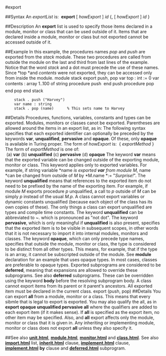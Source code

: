 
#export

##Syntax
An *exportList* is:
 **export** [ *howExport* ] *id*  {, [ *howExport* ] *id* }

##Description
An **export** list is used to specify those items declared in a module, monitor or class that can be used outside of it. Items that are declared inside a module, monitor or class but not exported cannot be accessed outside of it.

##Example
In this example, the procedures names *pop* and *push* are exported from the *stack* module. These two procedures are called from outside the module on the last and third from last lines of the example. Notice that the word *stack* and a dot must precede the use of these names. Since *top *and *contents* were not exported, they can be accessed only from inside the module.
        module stack
            export push, pop
            var top : int := 0
            var contents : array 1..100 of string
            procedure push  end push
            procedure pop  end pop
        end stack
        
        stack . push ("Harvey")
        var name : string
        stack . pop (name)      % This sets name to Harvey
##Details
Procedures, functions, variables, constants and types can be exported. Modules, monitors or classes canot be exported. Parentheses are allowed around the items in an export list, as in:
The following syntax specifies that each exported identifier can optionally be preceded by the keywords **var**, **unqualified**, **pervasive** and **opaque**. Of these, only **opaque** is available in Turing proper.
The form of *howExport* is:
 { *exportMethod* }
The form of *exportMethod* is one of:
 (a) **var** (b) **unqualified** (c) **pervasive** (d) **opaque**
The keyword **var** means that the exported variable can be changed outside of the exporting module, monitor or class. This keyword applies only to exported variables. For example, if string variable *name *is exported **var** from module *M*,* name *can be changed from outside of *M* by *M.name *:= "*Surprise!*".
The keyword **unqualified** means that references to the exported item do not need to be prefixed by the name of the exporting item. For example, if module *M* exports procedure *p* unqualified, a call to *p* outside of *M* can be simply *p* instead of the usual *M.p*. A class cannot export variables or dynamic constants unqualified (because each object of the class has its own copies of these). The only things a class can export unqualified are types and compile time constants. The keyword **unqualified** can be abbreviated to ~. which is pronounced as "not dot".
The keyword **pervasive**, which is only meaningful if **unqualified** is also present, specifies that the exported item is to be visible in subsequent scopes, in other words that it is not necessary to import it into internal modules, monitors and classes.
The keyword **opaque**, which can only precede type names, specifies that outside the module, monitor or class, the type is considered to be distinct from all other types. This means, for example, that if the type is an array, it cannot be subscripted outside of the module. See **module** declaration for an example that uses opaque types. In most cases, classes are preferable to opaque types.
Exported subprograms are considered to be **deferred**, meaning that expansions are allowed to override these subprograms. See also **deferred** subprograms. These can be overridden using the keyword **body** before the resolving subprogram body.
A class cannot export items from its parent or it parent's ancestors. All exported item must be declared in the current class.
        export (push, pop)
##Details
You can export **all** from a module, monitor or a class. This means that every sibmle that is legal to export is exported. You may also qualify the all, as in **export opaque unqualified pervasive all** where the qualifiers are added to each export item (if it makes sense).
If **all** is specified as the export item, no other item may be specified. Also, and **all** export affects only the module, monitor or class that it is given in. Any inheriting or implementing module, monitor or class does not export **all** unless they also specify it.

##See also
**[unit.html](unit)**, **[module.html](module)**, **[monitor.html](monitor)** and **[class.html](class)**. See also **[import.html](import)** list, **[inherit.html](inherit)** clause, **[implement.html](implement)** clause, **[implement.html](implement)** **by** clause and **[deferred.html](deferred)** subprogram.
